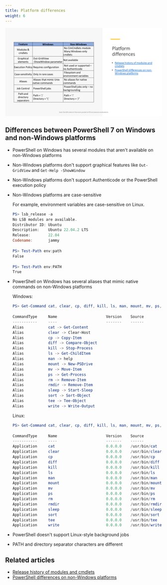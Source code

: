 ```yaml
---
title: Platform differences
weight: 6
---
```

<!-- markdownlint-disable MD041 -->
![Platform differences](./Slide06.png)

## Differences between PowerShell 7 on Windows and non-Windows platforms

- PowerShell on Windows has several modules that aren't available on non-Windows platforms

- Non-Windows platforms don't support graphical features like `Out-GridView` and
  `Get-Help -ShowWindow`

- Non-Windows platforms don't support Authenticode or the PowerShell execution policy

- Non-Windows platforms are case-sensitive

  For example, environment variables are case-sensitive on Linux.

  ```powershell
  PS> lsb_release -a
  No LSB modules are available.
  Distributor ID: Ubuntu
  Description:    Ubuntu 22.04.2 LTS
  Release:        22.04
  Codename:       jammy

  PS> Test-Path env:path
  False

  PS> Test-Path env:PATH
  True
  ```

- PowerShell on Windows has several aliases that mimic native commands on non-Windows platforms

  Windows:

  ```powershell
  PS> Get-Command cat, clear, cp, diff, kill, ls, man, mount, mv, ps, rm, rmdir, sleep, sort, tee, write

  CommandType     Name                      Version    Source
  -----------     ----                      -------    ------
  Alias           cat -> Get-Content
  Alias           clear -> Clear-Host
  Alias           cp -> Copy-Item
  Alias           diff -> Compare-Object
  Alias           kill -> Stop-Process
  Alias           ls -> Get-ChildItem
  Alias           man -> help
  Alias           mount -> New-PSDrive
  Alias           mv -> Move-Item
  Alias           ps -> Get-Process
  Alias           rm -> Remove-Item
  Alias           rmdir -> Remove-Item
  Alias           sleep -> Start-Sleep
  Alias           sort -> Sort-Object
  Alias           tee -> Tee-Object
  Alias           write -> Write-Output
  ```


  Linux:

  ```powershell
  PS> Get-Command cat, clear, cp, diff, kill, ls, man, mount, mv, ps, rm, rmdir, sleep, sort, tee, write

  CommandType     Name                      Version    Source
  -----------     ----                      -------    ------
  Application     cat                       0.0.0.0    /usr/bin/cat
  Application     clear                     0.0.0.0    /usr/bin/clear
  Application     cp                        0.0.0.0    /usr/bin/cp
  Application     diff                      0.0.0.0    /usr/bin/diff
  Application     kill                      0.0.0.0    /usr/bin/kill
  Application     ls                        0.0.0.0    /usr/bin/ls
  Application     man                       0.0.0.0    /usr/bin/man
  Application     mount                     0.0.0.0    /usr/bin/mount
  Application     mv                        0.0.0.0    /usr/bin/mv
  Application     ps                        0.0.0.0    /usr/bin/ps
  Application     rm                        0.0.0.0    /usr/bin/rm
  Application     rmdir                     0.0.0.0    /usr/bin/rmdir
  Application     sleep                     0.0.0.0    /usr/bin/sleep
  Application     sort                      0.0.0.0    /usr/bin/sort
  Application     tee                       0.0.0.0    /usr/bin/tee
  Application     write                     0.0.0.0    /usr/bin/write
  ```

- PowerShell doesn't support Linux-style background jobs

- PATH and directory separator characters are different

## Related articles

- [Release history of modules and cmdlets](https://learn.microsoft.com/powershell/scripting/whats-new/cmdlet-versions)
- [PowerShell differences on non-Windows platforms](https://learn.microsoft.com/powershell/scripting/whats-new/unix-support)
